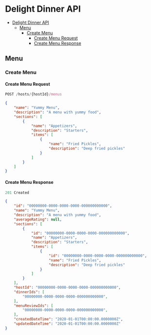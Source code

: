 # Delight Dinner API

- [Delight Dinner API](#delight-dinner-api)
  - [Menu](#menu)
    - [Create Menu](#create-menu)
      - [Create Menu Request](#create-menu-request)
      - [Create Menu Response](#create-menu-response)

## Menu

### Create Menu

#### Create Menu Request

```js
POST /hosts/{hostId}/menus
```

```json
{
    "name": "Yummy Menu",
    "description": "A menu with yummy food",
    "sections": [
        {
            "name": "Appetizers",
            "description": "Starters",
            "items": [
                {
                    "name": "Fried Pickles",
                    "description": "Deep fried pickles"
                }
            ]
        }
    ]
}
```

#### Create Menu Response

```js
201 Created
```

```json
{
    "id": "00000000-0000-0000-0000-000000000000",
    "name": "Yummy Menu",
    "description": "A menu with yummy food",
    "averageRating": null,
    "sections": [
        {
            "id": "00000000-0000-0000-0000-000000000000",
            "name": "Appetizers",
            "description": "Starters",
            "items": [
                {
                    "id": "00000000-0000-0000-0000-000000000000",
                    "name": "Fried Pickles",
                    "description": "Deep fried pickles"
                }
            ]
        }
    ],
    "hostId": "00000000-0000-0000-0000-000000000000",
    "dinnerIds": [
        "00000000-0000-0000-0000-000000000000",
    ],
    "menuReviewIds": [
        "00000000-0000-0000-0000-000000000000",
    ],
    "createdDateTime": "2020-01-01T00:00:00.0000000Z",
    "updatedDateTime": "2020-01-01T00:00:00.0000000Z"
}
```